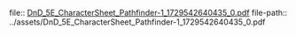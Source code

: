 file:: [DnD_5E_CharacterSheet_Pathfinder-1_1729542640435_0.pdf](../assets/DnD_5E_CharacterSheet_Pathfinder-1_1729542640435_0.pdf)
file-path:: ../assets/DnD_5E_CharacterSheet_Pathfinder-1_1729542640435_0.pdf
